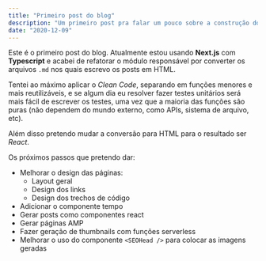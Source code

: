 ```yaml
---
title: "Primeiro post do blog"
description: "Um primeiro post pra falar um pouco sobre a construção do site."
date: "2020-12-09"
---
```


Este é o primeiro post do blog. Atualmente estou usando **Next.js** com **Typescript** e acabei de refatorar o módulo responsável por converter os arquivos `.md` nos quais escrevo os posts em HTML.

Tentei ao máximo aplicar o *Clean Code*, separando em funções menores e mais reutilizáveis, e se algum dia eu resolver fazer testes unitários será mais fácil de escrever os testes, uma vez que a maioria das funções são puras (não dependem do mundo externo, como APIs, sistema de arquivo, etc).

Além disso pretendo mudar a conversão para HTML para o resultado ser *React*.

Os próximos passos que pretendo dar:

- Melhorar o design das páginas:
  - Layout geral
  - Design dos links
  - Design dos trechos de código
- Adicionar o componente tempo
- Gerar posts como componentes react
- Gerar páginas AMP
- Fazer geração de thumbnails com funções serverless
- Melhorar o uso do componente `<SEOHead />` para colocar as imagens geradas
